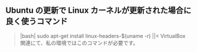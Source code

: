 ## Ubuntu の更新で Linux カーネルが更新された場合に良く使うコマンド

>|bash|
sudo apt-get install linux-headers-$(uname -r)
||<
VirtualBox 関連にて、私の環境ではこのコマンドが必要です。

